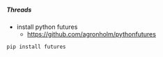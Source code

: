 ##### Threads #####

  * install python futures 
     - https://github.com/agronholm/pythonfutures

```
pip install futures
```

